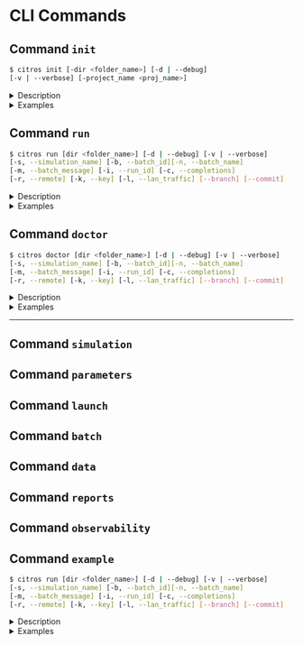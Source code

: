 # CLI Commands

## Command `init`
```sh
$ citros init [-dir <folder_name>] [-d | --debug] 
[-v | --verbose] [-project_name <proj_name>]
```

<details>
  <summary>Description</summary>

The `init` command is used to initialize a CITROS repository. Depending on the user's login status, this behavior varies. For logged-out users, the project initializes locally. However, logged-in users will have the `.citros` directory cloned from the CITROS remote repository. If it's a new project, an empty project will be cloned.

The initialization process involves creating a `.citros` directory within your ROS project directory and generating several files and folders therein. These files are set up to allow you to run a simulation of your project with default configurations and settings. You can tailor your CITROS repository to your specific needs by manually modifying these files (see the Project Configuration section for more details).

**Note:** the initialization process will also make sure that within your CITROS repo, you are working on a branch whose name is the same as the current branch in your ROS project. It will do so by checking it out (and possibly creating such a branch if it does not already exist).

#### Options
Option|Description
|--|--|
|`-dir` <folder_name> | Specifies the project's working directory. Defaults to `.`|
|`-d`, `--debug` | Sets the logging level to debug.|
|`-v`, `--verbose` | Enables verbose console output.|
|`-project_name` <proj_name> | Optional name for the project. Defaults to the last folder in the path of *dir*|

</details>

<details>
  <summary>Examples</summary>

Example 1 - Initializing while logged out:

    $ citros init
    User is not logged in. Initializing Citros locally.
    Initialized Citros repository.

Example 2 - Initializing while logged in:
    
    $ citros init
    Checking internet connection...
    Checking ssh...
    Updating Citros...
    Waiting for repo to be ready...
    Citros repo successfully cloned from remote.
    Citros successfully synched with local project.
    You may review your changes via `citros status` and commit them via `citros commit`.
    Initialized Citros repository.

Note: The init command can only be executed with effect once per project. If you attempt to initialize an existing CITROS repository, you will be notified that the action is redundant, and no changes will be made. 
Example:

    $ citros init
    The directory /workspaces/cannon has already been initialized.
    No remotes found and user is not logged in. Working offline.

To re-initialize an existing CITROS repository, you must first delete the existing .citros directory for your project.
</details>


## Command `run`

```sh
$ citros run [dir <folder_name>] [-d | --debug] [-v | --verbose]
[-s, --simulation_name] [-b, --batch_id][-n, --batch_name] 
[-m, --batch_message] [-i, --run_id] [-c, --completions]
[-r, --remote] [-k, --key] [-l, --lan_traffic] [--branch] [--commit]
```

<details>
  <summary>Description</summary>

  The `run` command launches a simulation either locally on your machine, or remotely on the CITROS cluster.

#### Prerequisites:
Ensure that the project has been built and sourced, for example:
    
    $ colcon build
    $ source install/local_setup.bash

If you'd like to run your simulation remotely, you would also need to make sure:
1. You're logged in (via `citros login`).
2. You've built and pushed a docker image of your project (using `citros docker-build-push`).
3. Your `.citros` directory is synched with the remote repository (using `citros commit` and `citros push`). 

#### Options
Option|Description
|--|--|
|`-dir` <folder_name> | Specifies the project's working directory. Defaults to `.`|
|`-d`, `--debug` | Sets the logging level to debug.|
|`-v`, `--verbose` | Enables verbose console output.|
|`-s`, `--simulation_name` | Identifies the simulation you want to run. This is the name of the JSON file (excluding the `json` suffix) in the `simulations` folder. If you don't provide a simulation name, an interactive menu will display allowing you to select from the available simulations.|
|`-b`, `--batch_id` | Batch ID. Intended for CITROS internal use only - DO NOT USE.|
|`-n`, `--batch_name` | Assigns a descriptive name for this simulation run, e.g. according to its settings and/or parameter setup. You can disable this option requirement via `settings.json`. If disabled, and no name is given, the default name will be the date and time.|
|`-m`, `--batch_message` | Provides a descriptive message for this simulation run, e.g. according to its settings and/or parameter setup. This can also be disabled via `settings.json`.|
|`-i`, `--run_id` | Simulation run ID. Intended for CITROS internal use only - DO NOT USE.|
|`-c`, `--completions` | Sets the number of completions (simulation runs). Defaults to 1 if not specified.|
|`-r`, `--remote` | Executes the simulation remotely on the cluster. See prerequisites above for details.|
|`-k`, `--key` | Authentication key. Intended for CITROS internal use only - DO NOT USE.|
|`-l`, `--lan_traffic` | A flag which causes the simulation to receive LAN ROS traffic.|
|`--branch` | The git branch name CITROS should use when running you simulation remotely. Defaults to active branch. For remote run only, will be ignored otherwise.|
|`--commit` | The git commit hash CITROS should use when running you simulation remotely. defaults to latest commit. For remote run only, will be ignored otherwise.|


If no simulation name was provided, an interactive session will begin, and you will be prompted to select a simulation from the list of available simulations (via up, down and enter keys). 
</details>


<details>
  <summary>Examples</summary>

    $ citros run
    ? Please choose the simulation you wish to run 
    ❯ simulation_cannon_analytic
      simulation_cannon_numeric

**Note:** the `-n` and `-m` flags are mandatory by default. If you would like them to be optional, you can set the `force_batch_name` and `force_message` flags in `settings.json` to `"False"`. In that case, batch names will default to the date and time the simulation was run. 

</details>


## Command `doctor`

```sh
$ citros doctor [dir <folder_name>] [-d | --debug] [-v | --verbose]
[-s, --simulation_name] [-b, --batch_id][-n, --batch_name] 
[-m, --batch_message] [-i, --run_id] [-c, --completions]
[-r, --remote] [-k, --key] [-l, --lan_traffic] [--branch] [--commit]
```

<details>
  <summary>Description</summary>

Description goes here

#### Prerequisites:

#### Options
Option|Description
|--|--|


</details>


<details>
  <summary>Examples</summary>

</details>




----------------------------------------------------------------------------------------------------------------




## Command `simulation`

## Command `parameters`

## Command `launch`

## Command `batch`

## Command `data`

## Command `reports`

## Command `observability`

## Command `example`

```sh
$ citros run [dir <folder_name>] [-d | --debug] [-v | --verbose]
[-s, --simulation_name] [-b, --batch_id][-n, --batch_name] 
[-m, --batch_message] [-i, --run_id] [-c, --completions]
[-r, --remote] [-k, --key] [-l, --lan_traffic] [--branch] [--commit]
```

<details>
  <summary>Description</summary>

Description goes here

#### Prerequisites:
Ensure that the project has been built and sourced, for example:
    
    $ colcon build
    $ source install/local_setup.bash

#### Options
Option|Description
|--|--|
|`-dir` <folder_name> | Specifies the project's working directory. Defaults to `.`|
|`-d`, `--debug` | Sets the logging level to debug.|
|`-v`, `--verbose` | Enables verbose console output.|

</details>


<details>
  <summary>Examples</summary>

</details>